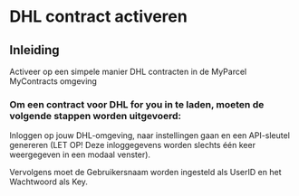 # DHL contract activeren

## Inleiding

Activeer op een simpele manier DHL contracten in de MyParcel MyContracts omgeving

### Om een contract voor DHL for you in te laden, moeten de volgende stappen worden uitgevoerd: 

<MPImg src="/documentation/dhl/api_sleutel.png" alt="De DHL api sleutel" />

Inloggen op jouw DHL-omgeving, naar instellingen gaan en een API-sleutel genereren 
(LET OP! Deze inloggegevens worden slechts één keer weergegeven in een modaal venster). 

<MPImg src="/documentation/dhl/dhl_for_you.png" alt="DHL credentials op MyParcel" />

Vervolgens moet de Gebruikersnaam worden ingesteld als UserID en het Wachtwoord als Key.
